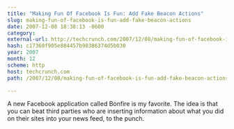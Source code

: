 ```yaml
---
title: "Making Fun Of Facebook Is Fun: Add Fake Beacon Actions"
slug: making-fun-of-facebook-is-fun-add-fake-beacon-actions
date: 2007-12-08 18:38:13 -0600
category: 
external-url: http://techcrunch.com/2007/12/08/making-fun-of-facebook-is-fun-add-fake-beacon-actions/
hash: c17360f905e804457b90386374d5b030
year: 2007
month: 12
scheme: http
host: techcrunch.com
path: /2007/12/08/making-fun-of-facebook-is-fun-add-fake-beacon-actions/

---
```


A new Facebook application called Bonfire is my favorite. The idea is that you can beat third parties who are inserting information about what you did on their sites into your news feed, to the punch.
